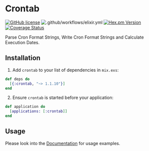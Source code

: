 # Crontab

[![GitHub license](https://img.shields.io/badge/license-MIT-blue.svg)](https://raw.githubusercontent.com/jshmrtn/crontab/master/LICENSE)
![.github/workflows/elixir.yml](https://github.com/jshmrtn/crontab/workflows/.github/workflows/elixir.yml/badge.svg)
[![Hex.pm Version](https://img.shields.io/hexpm/v/crontab.svg?style=flat)](https://hex.pm/packages/crontab)
[![Coverage Status](https://coveralls.io/repos/github/jshmrtn/crontab/badge.svg?branch=master)](https://coveralls.io/github/jshmrtn/crontab?branch=master)

Parse Cron Format Strings, Write Cron Format Strings and Calculate Execution Dates.

## Installation

  1. Add `crontab` to your list of dependencies in `mix.exs`:

```elixir
def deps do
  [{:crontab, "~> 1.1.10"}]
end
```

  2. Ensure `crontab` is started before your application:

```elixir
def application do
  [applications: [:crontab]]
end
```

## Usage

Please look into the [Documentation](https://hexdocs.pm/crontab/) for usage examples.
